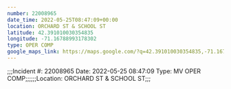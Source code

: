 ```yaml
---
number: 22008965
date_time: 2022-05-25T08:47:09+00:00
location: ORCHARD ST & SCHOOL ST
latitude: 42.391010030354835
longitude: -71.16788993178302
type: OPER COMP
google_maps_link: https://maps.google.com/?q=42.391010030354835,-71.16788993178302
---
```


;;;Incident #: 22008965  Date: 2022-05-25 08:47:09   Type: MV OPER COMP;;;;;;Location: ORCHARD ST & SCHOOL ST;;;
